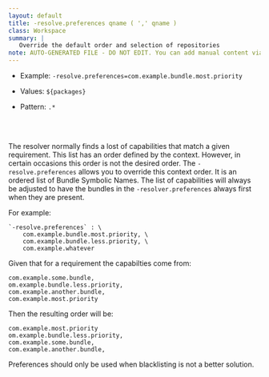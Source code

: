 ```yaml
---
layout: default
title: -resolve.preferences qname ( ',' qname )
class: Workspace
summary: |
   Override the default order and selection of repositories
note: AUTO-GENERATED FILE - DO NOT EDIT. You can add manual content via same filename in ext folder. 
---
```


- Example: `-resolve.preferences=com.example.bundle.most.priority`

- Values: `${packages}`

- Pattern: `.*`

<!-- Manual content from: ext/resolve.preferences.md --><br /><br />

The resolver normally finds a lost of capabilities that match a given requirement. This list has an order defined by the context. However, in certain occasions this order is not the desired order. The `-resolve.preferences` allows you to override this context order. It is an ordered list of Bundle Symbolic Names. The list of capabilities will always be adjusted to have the bundles in the `-resolver.preferences` always first when they are present.

For example:

	`-resolve.preferences` : \
		com.example.bundle.most.priority, \
		com.example.bundle.less.priority, \
		com.example.whatever

Given that for a requirement the capabilties come from:

	com.example.some.bundle, 
	om.example.bundle.less.priority, 
	com.example.another.bundle, 
	com.example.most.priority

Then the resulting order will be:

	com.example.most.priority
	om.example.bundle.less.priority, 
	com.example.some.bundle, 
	com.example.another.bundle, 

Preferences should only be used when blacklisting is not a better solution.
